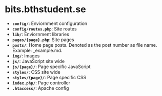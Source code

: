 # bits.bthstudent.se

- __`config/`__: Enviornment configuration
- __`config/routes.php`__: Site routes
- __`lib/`__: Enviornment libraries
- __`pages/{page}.php`__: Site pages
- __`posts/`__: Home page posts. Denoted as the post number as file name. Example: _example.md.
- __`img/`__: Images
- __`js/`__: JavaScript site wide
- __`js/{page}/`__: Page specific JavaScript
- __`styles/`__: CSS site wide
- __`styles/{page}/`__: Page specific CSS
- __`index.php/`__: Page controller
- __`.htaccess/`__: Apache config
